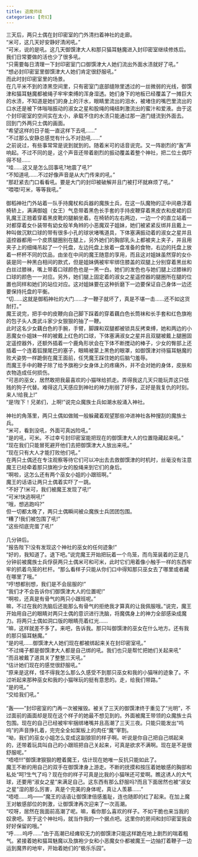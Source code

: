 ```yaml
---
title: 退魔师续
categories: [奇幻]
---
```


三天后，两只土偶在封印密室的门外清扫着神社的走廊。<br>“米可，这几天好安静好清闲吼。”<br>“可米，说的是吼。这几天御馔津大人和那只猫耳魅魔进入封印密室继续修炼后。我们日常要做的活也少了很多吼。<br>“只需要每日清理一下封印密室门口御馔津大人她们流出外面水渍就好了吼。”<br>“想必封印密室里御馔津大人她们肯定很舒服吼。”<br>而此时封印密室里的场景。<br>在几平米不到的漆黑空间里，只有密室门底部缝隙里透过的一丝微弱的光线，御馔津和猫耳魅魔都被绳子牢牢束缚的浑身湿透。她们身下的地板已经覆盖了一摊巨大的水渍，不知道是她们的身上的汗水，眼睛里流出的泪水，被堵住的嘴巴里流出的口水还是被下体嗡嗡振动的淑女之星和股绳的绳结刺激流出的蜜汁和爱液。由于这个封印密室的空间实在太小，承载不住的水渍只能通过那一道门缝流到外面去。<br>回到门外两只土偶的画面。<br>“希望这样的日子能一直这样下去吼……”<br>“不过那么安静总感觉有什么不对劲吼……”<br>之前说过，有些事常常是说到就到的。随着米可的话音说完。又一阵剧烈的“轰”声响起。不过不同的是，这个声音还带着剧烈的振动覆盖着整个神社，把二位土偶吓得不轻……<br>“哇……这又是怎么回事吼?地震了吼?”<br>“不知道吼……不过好像声音是从大门传来的吼。”<br>“那赶紧去门口看看吼。要是大门的封印被破解并且门被打坏就麻烦了吼。”<br>“喂喂\!可米，等等我吼。”<br><br>御稻神社门外站着一队手持魔杖和兵器的魔族士兵，在这一队魔物的正中间悬浮着椅轿上，满满御姐（女王）气息带着黑色长手套的手持皮鞭穿着黑皮衣和皮裙的巨乳魔王正翘着穿着黑皮靴的腿躺坐着。在椅轿的左右两边，一边一个的直立站着一对都穿着女仆装带有幼女般羊角辫的小恶魔双子姐妹，她们被紧紧反绑并且戴上一种叫做沉默口球的带有很多小孔的球状堵嘴道具，下体塞满振动着的淑女之星并且遥控器都用一个皮质腿圈别在腿上，另外她们的胸部乳头上都被夹上夹子，并且用夹子上的细绳吊起了一个托盘，左边托盘上放着一盘准备的食物，右边的托盘上放着一杯杯不同的饮品，由坐在中间的魔王随意的享用，而且这对姐妹虽然穿的女仆装是同一种黑白相间的款式，但是姐妹俩被牢牢绑住膝盖的双腿上分别穿着黑丝和白丝过膝袜，嘴上带着口球颜色也是一黑一白。她们的发色也与她们腿上过膝袜的口球的颜色一一对应。另外，她们腿上固定着的淑女之星遥控器的腿圈所在腿的位置也同样和她们的站位对应。这对姐妹要在这种折磨下一边要保证自己身体一边还要保持托盘的平衡。<br>“切……这就是御稻神社的大门……才一鞭子就坏了，真是不堪一击……还不如这货耐打。”<br>魔王说完，把手中的皮鞭向自己脚下踩着的穿着藕白色长筒袜和长手套和红色旗袍的包子头人类武斗家少女狠狠的抽了一鞭。<br>此时这名少女藕白色的手腕，手臂，脚踝和双腿都被锁具反拷束缚，她和两边的小恶魔女仆姐妹一样的被戴上红色的口球，下体塞满淑女之星并且双腿被戴上腿圈固定遥控器外，还额外插着一个鹿角形状会在下体不断搅动的棒子，少女的臀部上还插着一个连着狐狸尾巴的塞子，眼睛被蒙上黑色的眼罩，如御馔津对待猫耳魅魔的败犬姿势一样跪倒在魔王面前，任凭魔王踩住她的后脑勺羞辱。<br>而魔王手中的鞭子除了给予旗袍少女身体上的疼痛外，并不会对她的身体，皮肤和衣物造成任何损伤。<br>“可恶的巫女，居然敢把我最喜欢的小猫咪给抓走。弄得我这几天只能玩弄这只低贱的狗子代替。难得这几天感应到神社的神力削弱了好多，正好是我复仇的时刻。来人\!给我上\!”<br>“是\!陛下！兄弟们，上啊\!”说完众魔族士兵如潮水般涌入神社。<br><br>神社的角落里，两只土偶如做贼一般躲藏着观望那些冲进神社各种搜刮的魔族士兵。<br>“米可，看到没吼，外面可真凶险吼。”<br>“是的吼，可米。不过幸亏封印密室能把现在的御馔津大人的位置隐藏起来吼。”<br>“现在我们只能冒死避开他们去把御馔津大人放出来吼。”<br>“现在只有大人才能打败他们吼。”<br>在两只土偶还在专注观察等待它们可以冲出去去救御馔津的时机时，丝毫没有注意魔王已经牵着那只旗袍少女的股绳来到它们的身后。<br>“啊啦，这怎么还有两个巫女小姐的小跟班啊。”<br>魔王的话语让两只土偶着实吓了一跳。<br>“不好了\!米可，我们被魔王发现了吼\!”<br>“可米\!快逃啊吼\!”<br>“哦，想逃跑吗?”<br>但一切都太晚了，两只土偶瞬间被众魔族士兵团团包围。<br>“糟了\!我们被包围了吼\!”<br>“这些彻底完蛋了吼\!”<br><br>几分钟后。<br>“报告陛下\!没有发现这个神社的巫女的任何迹象\!”<br>“好的，我知道了。退下吧。”说完魔王开始把玩着一个鸟笼，而鸟笼装着的正是几分钟前被魔族士兵俘获两只土偶米可和可米，此时它们用着像小触手一样的东西牢牢的抓着鸟笼的栏杆。“那么看样子只能从你们口中得知那只巫女去了哪里或者藏在哪里了哦。”<br>“哼\!想都别想，我们是不会屈服的\!”<br>“我们才不会告诉你们御馔津大人的位置呢\!”<br>“啊啦，还真是有骨气的两只小跟班呢。”<br>嘛，不过在我的洗脑后还能那么有骨气的拒绝我才算真的让我佩服哦。”说完，魔王开始用自己的眼睛对两只土偶的意识进行洗脑，将魔偶身上的神力全部感染成魔力。将两只土偶如洞口版的眼睛亮着红光……<br>“嘛，这样就差不多了。来吧，告诉我。那只叫御馔津的巫女在什么地方。还有我的那只猫耳魅魔。”<br>“是的吼……御馔津大人她们现在都被绑起来关在封印密室吼。”<br>“不过绳子都是御馔津大人都是自己绑的吼。我们也只是帮忙把她们关起来吼”<br>“而且被戴了道具关了整整三天吼。”<br>“估计她们现在的感觉很舒服吼。”<br>“原来是这样，怪不得我怎么那么久感受不到那只巫女和我的小猫咪的迹象了。不过听起来那种巫女和我的小猫咪玩的挺有意思的。走，给我们带路。”<br>“是的吼。”<br>“交给我们吼。”<br><br>“轰——”封印密室的门再一次被摧毁。被关了三天的御馔津终于重见了“光明”，不过面前的画面却是现在这个样子的她最不想见到的。外面被魔王带领的众魔族士兵包围。现在的自己已经被牢牢捆绑堵嘴并且高潮了三天三夜。只能只能发出“呜呜”的声音挣扎着，完完全全如案板上的肉任“魔”宰割。<br>“呦，我们的巫女小姐怎么变成这副狼狈的样子啊。听说是你自己把自己绑起来的，还带着玩具叫自己的小跟班把自己关起来，可真是欲求不满啊。现在是不是很舒服呢。”<br>“唔唔\!\!\!”御馔津狠狠的瞪着魔王，估计现在她唯一反抗只能如此了。<br>魔王不断的用自己的双手在御馔津身上游走。不断的抚摸和按压着她敏感的胸部和私处“呵?生气了吗？现在你的样子可真是比我的小猫咪还可爱啊。瞧这诱人的大气球，还要用“淑女之星”来满足自己。这东西有那么舒服吗?而且下面居然也被“淑女之星”湿的那么厉害，真是个完美的身体呢，真让人羡慕……”<br>“唔唔……呜——”魔王的话语让御馔津倍感羞耻，连也随即的红了起来。在加上魔王对敏感部位的刺激，让御馔津再次迎来了一次高潮。<br>“哎呀，居然在我面前高潮了呢。嘛，看你那么喜欢的样子。不如干脆也来当我的奴隶吧。至于这个神社吗，就当作我的一个据点吧。这里你的房间和封印密室我会好好保留的哦。”<br>“呼……呜呼……”由于高潮已经瘫软无力的御馔津只能这样跪在地上剧烈的喘着粗气。紧接着她和猫耳魅魔以及旗袍少女和小恶魔女仆都被魔王一边抽打着鞭子一边运到魔界的地牢，开始着她们的“极乐乐园”。
